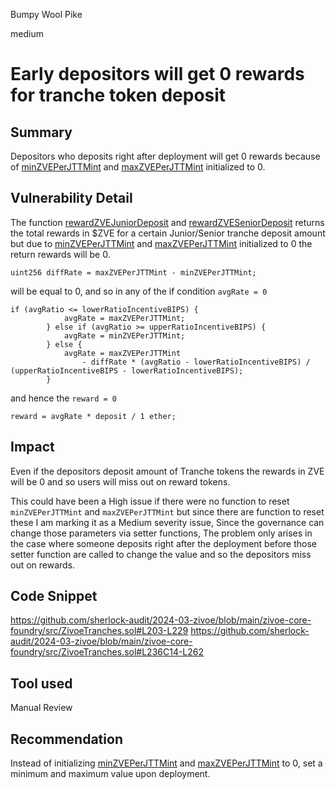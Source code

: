 Bumpy Wool Pike

medium

# Early depositors will get 0 rewards for tranche token deposit

## Summary
Depositors who deposits right after deployment will get 0 rewards because of [minZVEPerJTTMint](https://github.com/sherlock-audit/2024-03-zivoe/blob/main/zivoe-core-foundry/src/ZivoeTranches.sol#L76C20-L76C36) and [maxZVEPerJTTMint](https://github.com/sherlock-audit/2024-03-zivoe/blob/main/zivoe-core-foundry/src/ZivoeTranches.sol#L77C20-L77C36) initialized to 0.
## Vulnerability Detail
The function [rewardZVEJuniorDeposit](https://github.com/sherlock-audit/2024-03-zivoe/blob/main/zivoe-core-foundry/src/ZivoeTranches.sol#L203C14-L229) and [rewardZVESeniorDeposit](https://github.com/sherlock-audit/2024-03-zivoe/blob/main/zivoe-core-foundry/src/ZivoeTranches.sol#L236C14-L262) returns the total rewards in $ZVE for a certain Junior/Senior tranche deposit amount but due to [minZVEPerJTTMint](https://github.com/sherlock-audit/2024-03-zivoe/blob/main/zivoe-core-foundry/src/ZivoeTranches.sol#L76C20-L76C36) and [maxZVEPerJTTMint](https://github.com/sherlock-audit/2024-03-zivoe/blob/main/zivoe-core-foundry/src/ZivoeTranches.sol#L77C20-L77C36) initialized to 0 the return rewards will be 0.

```solidity
uint256 diffRate = maxZVEPerJTTMint - minZVEPerJTTMint;
```
will be equal to 0, and so in any of the if condition `avgRate = 0`

```solidity
if (avgRatio <= lowerRatioIncentiveBIPS) {
            avgRate = maxZVEPerJTTMint;
        } else if (avgRatio >= upperRatioIncentiveBIPS) {
            avgRate = minZVEPerJTTMint;
        } else {
            avgRate = maxZVEPerJTTMint
                - diffRate * (avgRatio - lowerRatioIncentiveBIPS) / (upperRatioIncentiveBIPS - lowerRatioIncentiveBIPS);
        }
```
and hence the `reward = 0`

```solidity
reward = avgRate * deposit / 1 ether;
```



## Impact
Even if the depositors deposit amount of Tranche tokens the rewards in ZVE will be 0 and so users will miss out on reward tokens.

This could have been a High issue if there were no function to reset `minZVEPerJTTMint` and `maxZVEPerJTTMint` but since there are function to reset these I am marking it as a Medium severity issue, Since the governance can change those parameters via setter functions, The problem only arises in the case where someone deposits right after the deployment before those setter function are called to change the value and so the depositors miss out on rewards.
## Code Snippet
https://github.com/sherlock-audit/2024-03-zivoe/blob/main/zivoe-core-foundry/src/ZivoeTranches.sol#L203-L229
https://github.com/sherlock-audit/2024-03-zivoe/blob/main/zivoe-core-foundry/src/ZivoeTranches.sol#L236C14-L262
## Tool used

Manual Review

## Recommendation
Instead of initializing  [minZVEPerJTTMint](https://github.com/sherlock-audit/2024-03-zivoe/blob/main/zivoe-core-foundry/src/ZivoeTranches.sol#L76C20-L76C36) and [maxZVEPerJTTMint](https://github.com/sherlock-audit/2024-03-zivoe/blob/main/zivoe-core-foundry/src/ZivoeTranches.sol#L77C20-L77C36) to 0, set a minimum and maximum value upon deployment.
